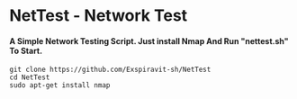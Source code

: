 # NetTest - Network Test
#### A Simple Network Testing Script. Just install Nmap And Run "nettest.sh" To Start.
```
git clone https://github.com/Exspiravit-sh/NetTest
cd NetTest
sudo apt-get install nmap
```